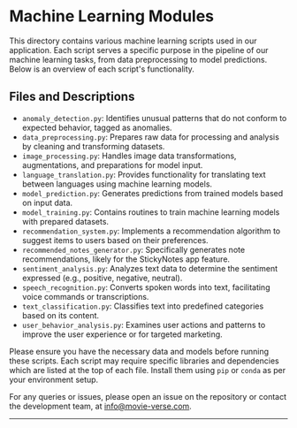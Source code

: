 # Machine Learning Modules

This directory contains various machine learning scripts used in our application. Each script serves a specific purpose in the pipeline of our machine learning tasks, from data preprocessing to model predictions. Below is an overview of each script's functionality.

## Files and Descriptions

- `anomaly_detection.py`: Identifies unusual patterns that do not conform to expected behavior, tagged as anomalies.
- `data_preprocessing.py`: Prepares raw data for processing and analysis by cleaning and transforming datasets.
- `image_processing.py`: Handles image data transformations, augmentations, and preparations for model input.
- `language_translation.py`: Provides functionality for translating text between languages using machine learning models.
- `model_prediction.py`: Generates predictions from trained models based on input data.
- `model_training.py`: Contains routines to train machine learning models with prepared datasets.
- `recommendation_system.py`: Implements a recommendation algorithm to suggest items to users based on their preferences.
- `recommended_notes_generator.py`: Specifically generates note recommendations, likely for the StickyNotes app feature.
- `sentiment_analysis.py`: Analyzes text data to determine the sentiment expressed (e.g., positive, negative, neutral).
- `speech_recognition.py`: Converts spoken words into text, facilitating voice commands or transcriptions.
- `text_classification.py`: Classifies text into predefined categories based on its content.
- `user_behavior_analysis.py`: Examines user actions and patterns to improve the user experience or for targeted marketing.

Please ensure you have the necessary data and models before running these scripts. Each script may require specific libraries and dependencies which are listed at the top of each file. Install them using `pip` or `conda` as per your environment setup.

For any queries or issues, please open an issue on the repository or contact the development team, at [info@movie-verse.com](mailto:info@movie-verse.com).

---
